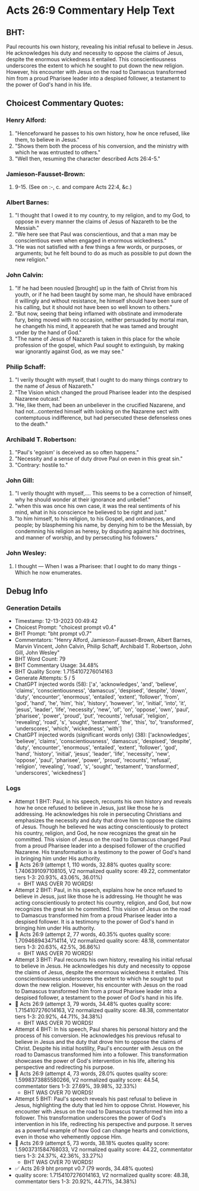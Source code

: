 # Acts 26:9 Commentary Help Text

## BHT:
Paul recounts his own history, revealing his initial refusal to believe in Jesus. He acknowledges his duty and necessity to oppose the claims of Jesus, despite the enormous wickedness it entailed. This conscientiousness underscores the extent to which he sought to put down the new religion. However, his encounter with Jesus on the road to Damascus transformed him from a proud Pharisee leader into a despised follower, a testament to the power of God's hand in his life.

## Choicest Commentary Quotes:
### Henry Alford:
1. "Henceforward he passes to his own history, how he once refused, like them, to believe in Jesus."
2. "Shows them both the process of his conversion, and the ministry with which he was entrusted to others."
3. "Well then, resuming the character described Acts 26:4-5."

### Jamieson-Fausset-Brown:
1. 9-15. (See on :-, c. and compare Acts 22:4,
	&amp;c.)


### Albert Barnes:
1. "I thought that I owed it to my country, to my religion, and to my God, to oppose in every manner the claims of Jesus of Nazareth to be the Messiah."
2. "We here see that Paul was conscientious, and that a man may be conscientious even when engaged in enormous wickedness."
3. "He was not satisfied with a few things a few words, or purposes, or arguments; but he felt bound to do as much as possible to put down the new religion."

### John Calvin:
1. "If he had been nousled [brought] up in the faith of Christ from his youth, or if he had been taught by some man, he should have embraced it willingly and without resistance, he himself should have been sure of his calling, but it should not have been so well known to others."
2. "But now, seeing that being inflamed with obstinate and immoderate fury, being moved with no occasion, neither persuaded by mortal man, he changeth his mind, it appeareth that he was tamed and brought under by the hand of God."
3. "The name of Jesus of Nazareth is taken in this place for the whole profession of the gospel, which Paul sought to extinguish, by making war ignorantly against God, as we may see."

### Philip Schaff:
1. "I verily thought with myself, that I ought to do many things contrary to the name of Jesus of Nazareth."
2. "The Vision which changed the proud Pharisee leader into the despised Nazarene outcast."
3. "He, like them, had been an unbeliever in the crucified Nazarene, and had not...contented himself with looking on the Nazarene sect with contemptuous indifference, but had persecuted these defenseless ones to the death."

### Archibald T. Robertson:
1. "Paul's 'egoism' is deceived as so often happens."
2. "Necessity and a sense of duty drove Paul on even in this great sin."
3. "Contrary: hostile to."

### John Gill:
1. "I verily thought with myself,.... This seems to be a correction of himself, why he should wonder at their ignorance and unbelief."
2. "when this was once his own case, it was the real sentiments of his mind, what in his conscience he believed to be right and just."
3. "to him himself, to his religion, to his Gospel, and ordinances, and people; by blaspheming his name, by denying him to be the Messiah, by condemning his religion as heresy, by disputing against his doctrines, and manner of worship, and by persecuting his followers."

### John Wesley:
1. I thought — When I was a Pharisee: that I ought to do many things - Which he now enumerates.



## Debug Info
### Generation Details
- Timestamp: 12-13-2023 00:49:42
- Choicest Prompt: "choicest prompt v0.4"
- BHT Prompt: "bht prompt v0.7"
- Commentators: "Henry Alford, Jamieson-Fausset-Brown, Albert Barnes, Marvin Vincent, John Calvin, Philip Schaff, Archibald T. Robertson, John Gill, John Wesley"
- BHT Word Count: 79
- BHT Commentary Usage: 34.48%
- BHT Quality Score: 1.7154107276014163
- Generate Attempts: 5 / 5
- ChatGPT injected words (58):
	['a', 'acknowledges', 'and', 'believe', 'claims', 'conscientiousness', 'damascus', 'despised', 'despite', 'down', 'duty', 'encounter', 'enormous', 'entailed', 'extent', 'follower', 'from', 'god', 'hand', 'he', 'him', 'his', 'history', 'however', 'in', 'initial', 'into', 'it', 'jesus', 'leader', 'life', 'necessity', 'new', 'of', 'on', 'oppose', 'own', 'paul', 'pharisee', 'power', 'proud', 'put', 'recounts', 'refusal', 'religion', 'revealing', 'road', 's', 'sought', 'testament', 'the', 'this', 'to', 'transformed', 'underscores', 'which', 'wickedness', 'with']
- ChatGPT injected words (significant words only) (38):
	['acknowledges', 'believe', 'claims', 'conscientiousness', 'damascus', 'despised', 'despite', 'duty', 'encounter', 'enormous', 'entailed', 'extent', 'follower', 'god', 'hand', 'history', 'initial', 'jesus', 'leader', 'life', 'necessity', 'new', 'oppose', 'paul', 'pharisee', 'power', 'proud', 'recounts', 'refusal', 'religion', 'revealing', 'road', 's', 'sought', 'testament', 'transformed', 'underscores', 'wickedness']

### Logs
- Attempt 1 BHT: Paul, in his speech, recounts his own history and reveals how he once refused to believe in Jesus, just like those he is addressing. He acknowledges his role in persecuting Christians and emphasizes the necessity and duty that drove him to oppose the claims of Jesus. Though he believed he was acting conscientiously to protect his country, religion, and God, he now recognizes the great sin he committed. This vision of Jesus on the road to Damascus changed Paul from a proud Pharisee leader into a despised follower of the crucified Nazarene. His transformation is a testimony to the power of God's hand in bringing him under His authority.
- 🔄 Acts 26:9 (attempt 1, 110 words, 32.88% quotes quality score: 1.7406391097108105, V2 normalized quality score: 49.22, commentator tiers 1-3: 20.93%, 43.06%, 36.01%) 
	- BHT WAS OVER 70 WORDS!
- Attempt 2 BHT: Paul, in his speech, explains how he once refused to believe in Jesus, just like those he is addressing. He thought he was acting conscientiously to protect his country, religion, and God, but now recognizes the great sin he committed. This vision of Jesus on the road to Damascus transformed him from a proud Pharisee leader into a despised follower. It is a testimony to the power of God's hand in bringing him under His authority.
- 🔄 Acts 26:9 (attempt 2, 77 words, 40.35% quotes quality score: 1.7094689434714114, V2 normalized quality score: 48.18, commentator tiers 1-3: 20.63%, 42.5%, 36.86%) 
	- BHT WAS OVER 70 WORDS!
- Attempt 3 BHT: Paul recounts his own history, revealing his initial refusal to believe in Jesus. He acknowledges his duty and necessity to oppose the claims of Jesus, despite the enormous wickedness it entailed. This conscientiousness underscores the extent to which he sought to put down the new religion. However, his encounter with Jesus on the road to Damascus transformed him from a proud Pharisee leader into a despised follower, a testament to the power of God's hand in his life.
- 🔄 Acts 26:9 (attempt 3, 79 words, 34.48% quotes quality score: 1.7154107276014163, V2 normalized quality score: 48.38, commentator tiers 1-3: 20.92%, 44.71%, 34.38%) 
	- BHT WAS OVER 70 WORDS!
- Attempt 4 BHT: In his speech, Paul shares his personal history and the process of his conversion. He acknowledges his previous refusal to believe in Jesus and the duty that drove him to oppose the claims of Christ. Despite his initial hostility, Paul's encounter with Jesus on the road to Damascus transformed him into a follower. This transformation showcases the power of God's intervention in his life, altering his perspective and redirecting his purpose.
- 🔄 Acts 26:9 (attempt 4, 73 words, 28.0% quotes quality score: 1.5998373885580266, V2 normalized quality score: 44.54, commentator tiers 1-3: 27.69%, 39.98%, 32.33%) 
	- BHT WAS OVER 70 WORDS!
- Attempt 5 BHT: Paul's speech reveals his past refusal to believe in Jesus, highlighting the duty that led him to oppose Christ. However, his encounter with Jesus on the road to Damascus transformed him into a follower. This transformation underscores the power of God's intervention in his life, redirecting his perspective and purpose. It serves as a powerful example of how God can change hearts and convictions, even in those who vehemently oppose Him.
- 🔄 Acts 26:9 (attempt 5, 73 words, 38.18% quotes quality score: 1.5903731584768033, V2 normalized quality score: 44.22, commentator tiers 1-3: 24.37%, 42.36%, 33.27%) 
	- BHT WAS OVER 70 WORDS!
- ✅ Acts 26:9 bht prompt v0.7 (79 words, 34.48% quotes)
- quality score: 1.7154107276014163, V2 normalized quality score: 48.38, commentator tiers 1-3: 20.92%, 44.71%, 34.38%)